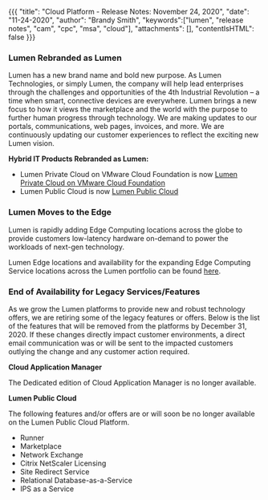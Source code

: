 {{{
"title": "Cloud Platform - Release Notes: November 24, 2020",
"date": "11-24-2020",
"author": "Brandy Smith",
"keywords":["lumen", "release notes", "cam", "cpc", "msa", "cloud"],
"attachments": [],
"contentIsHTML": false
}}}

### Lumen Rebranded as Lumen

Lumen has a new brand name and bold new purpose.
As Lumen Technologies, or simply Lumen, the company will help lead enterprises through the challenges and opportunities of the 4th Industrial Revolution – a time when smart, connective devices are everywhere.
Lumen brings a new focus to how it views the marketplace and the world with the purpose to further human progress through technology.
We are making updates to our portals, communications, web pages, invoices, and more.
We are continuously updating our customer experiences to reflect the exciting new Lumen vision.

**Hybrid IT Products Rebranded as Lumen:**

* Lumen Private Cloud on VMware Cloud Foundation is now [Lumen Private Cloud on VMware Cloud Foundation](https://www.ctl.io/lumen-private-cloud-on-vmware-cloud-foundation/)
* Lumen Public Cloud is now [Lumen Public Cloud](https://www.ctl.io/lumen-public-cloud/)

### Lumen Moves to the Edge

Lumen is rapidly adding Edge Computing locations across the globe to provide customers low-latency hardware on-demand to power the workloads of next-gen technology. 

Lumen Edge locations and availability for the expanding Edge Computing Service locations across the Lumen portfolio can be found [here](/knowledge-base/general/lumencloud/lumen-cloud-data-center-locations/).

### End of Availability for Legacy Services/Features

As we grow the Lumen platforms to provide new and robust technology offers, we are retiring some of the legacy features or offers. Below is the list of the features that will be removed from the platforms by December 31, 2020.
If these changes directly impact customer environments, a direct email communication was or will be sent to the impacted customers outlying the change and any customer action required.  

**Cloud Application Manager**

The Dedicated edition of Cloud Application Manager is no longer available.

**Lumen Public Cloud**

The following features and/or offers are or will soon be no longer available on the Lumen Public Cloud Platform.

* Runner
* Marketplace
* Network Exchange
* Citrix NetScaler Licensing
* Site Redirect Service
* Relational Database-as-a-Service
* IPS as a Service
